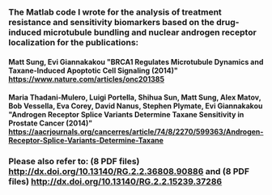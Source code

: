### The Matlab code I wrote for the analysis of treatment resistance and sensitivity biomarkers based on the drug-induced microtubule bundling and nuclear androgen receptor localization for the publications:

#### Matt Sung, Evi Giannakakou "BRCA1 Regulates Microtubule Dynamics and Taxane-Induced Apoptotic Cell Signaling (2014)" https://www.nature.com/articles/onc201385

#### Maria Thadani-Mulero, Luigi Portella, Shihua Sun, Matt Sung, Alex Matov, Bob Vessella, Eva Corey, David Nanus, Stephen Plymate, Evi Giannakakou "Androgen Receptor Splice Variants Determine Taxane Sensitivity in Prostate Cancer (2014)" https://aacrjournals.org/cancerres/article/74/8/2270/599363/Androgen-Receptor-Splice-Variants-Determine-Taxane

### Please also refer to: (8 PDF files) http://dx.doi.org/10.13140/RG.2.2.36808.90886 and (8 PDF files) http://dx.doi.org/10.13140/RG.2.2.15239.37286

